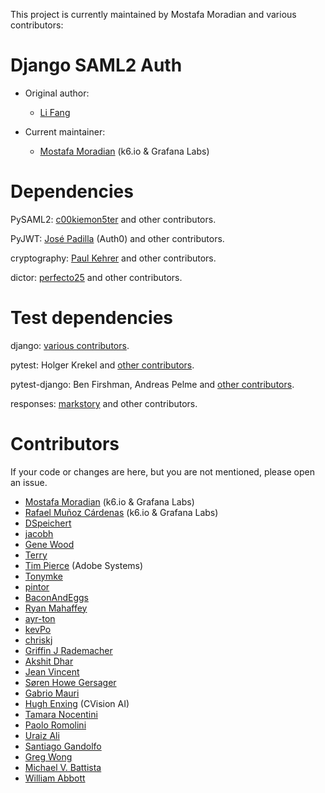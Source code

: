 This project is currently maintained by Mostafa Moradian and various contributors:

# Django SAML2 Auth

- Original author:
  - [Li Fang](https://github.com/fangli)

- Current maintainer:
  - [Mostafa Moradian](https://github.com/mostafa) (k6.io & Grafana Labs)

# Dependencies

PySAML2: [c00kiemon5ter](https://github.com/c00kiemon5ter) and other contributors.

PyJWT: [José Padilla](https://github.com/jpadilla) (Auth0) and other contributors.

cryptography: [Paul Kehrer](https://github.com/reaperhulk) and other contributors.

dictor: [perfecto25](https://github.com/perfecto25) and other contributors.

# Test dependencies

django: [various contributors](https://github.com/django/django/blob/master/AUTHORS).

pytest: Holger Krekel and [other contributors](https://github.com/pytest-dev/pytest/blob/master/AUTHORS).

pytest-django: Ben Firshman, Andreas Pelme and [other contributors](https://github.com/pytest-dev/pytest-django/blob/master/AUTHORS).

responses: [markstory](https://github.com/markstory) and other contributors.

# Contributors

If your code or changes are here, but you are not mentioned, please open
an issue.

- [Mostafa Moradian](https://github.com/mostafa) (k6.io & Grafana Labs)
- [Rafael Muñoz Cárdenas](https://github.com/Menda) (k6.io & Grafana Labs)
- [DSpeichert](https://github.com/DSpeichert)
- [jacobh](https://github.com/jacobh)
- [Gene Wood](http://github.com/gene1wood/)
- [Terry](https://github.com/tpeng)
- [Tim Pierce](https://github.com/qwrrty/) (Adobe Systems)
- [Tonymke](https://github.com/tonymke/)
- [pintor](https://github.com/pintor)
- [BaconAndEggs](https://github.com/BaconAndEggs)
- [Ryan Mahaffey](https://github.com/mahaffey)
- [ayr-ton](https://github.com/ayr-ton)
- [kevPo](https://github.com/kevPo)
- [chriskj](https://github.com/chriskj)
- [Griffin J Rademacher](https://github.com/favorable-mutation)
- [Akshit Dhar](https://github.com/akshit-wwstay)
- [Jean Vincent](https://github.com/jean-sh)
- [Søren Howe Gersager](https://github.com/syre)
- [Gabrio Mauri](https://github.com/sgabb)
- [Hugh Enxing](https://github.com/henxing) (CVision AI)
- [Tamara Nocentini](https://github.com/TamaraNocentini)
- [Paolo Romolini](https://github.com/paoloromolini)
- [Uraiz Ali](https://github.com/UraizAli)
- [Santiago Gandolfo](https://github.com/santigandolfo)
- [Greg Wong](https://github.com/gregorywong)
- [Michael V. Battista](https://github.com/mvbattista)
- [William Abbott](https://github.com/wrabit)
